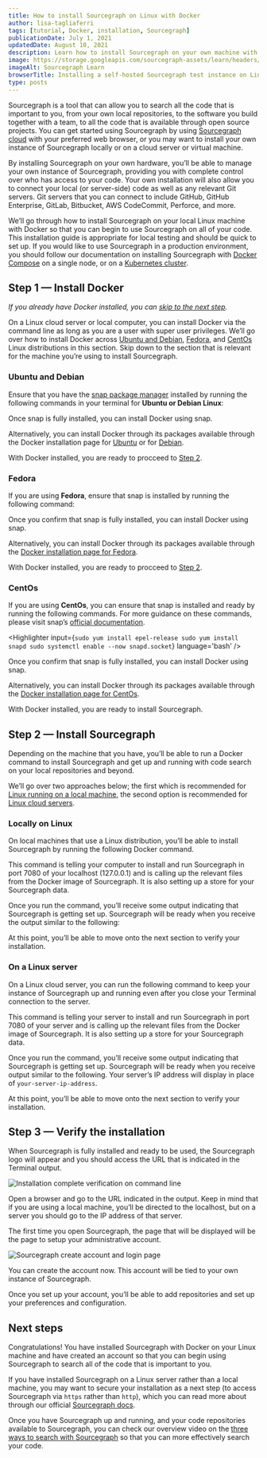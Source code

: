 ```yaml
---
title: How to install Sourcegraph on Linux with Docker
author: lisa-tagliaferri
tags: [tutorial, Docker, installation, Sourcegraph]
publicationDate: July 1, 2021
updatedDate: August 10, 2021
description: Learn how to install Sourcegraph on your own machine with Docker
image: https://storage.googleapis.com/sourcegraph-assets/learn/headers/sourcegraph-learn-header-7.png
imageAlt: Sourcegraph Learn
browserTitle: Installing a self-hosted Sourcegraph test instance on Linux with Docker
type: posts
---
```


Sourcegraph is a tool that can allow you to search all the code that is important to you, from your own local repositories, to the software you build together with a team, to all the code that is available through open source projects. You can get started using Sourcegraph by using [Sourcegraph cloud](https://sourcegraph.com/search) with your preferred web browser, or you may want to install your own instance of Sourcegraph locally or on a cloud server or virtual machine.

By installing Sourcegraph on your own hardware, you’ll be able to manage your own instance of Sourcegraph, providing you with complete control over who has access to your code. Your own installation will also allow you to connect your local (or server-side) code as well as any relevant Git servers. Git servers that you can connect to include GitHub, GitHub Enterprise, GitLab, Bitbucket, AWS CodeCommit, Perforce, and more.

We’ll go through how to install Sourcegraph on your local Linux machine with Docker so that you can begin to use Sourcegraph on all of your code. This installation guide is appropriate for local testing and should be quick to set up. If you would like to use Sourcegraph in a production environment, you should follow our documentation on installing Sourcegraph with [Docker Compose](https://docs.sourcegraph.com/admin/install/docker-compose) on a single node, or on a [Kubernetes cluster](https://docs.sourcegraph.com/admin/install/kubernetes).

## Step 1 — Install Docker

_If you already have Docker installed, you can [skip to the next step](#step-2--install-sourcegraph)._

On a Linux cloud server or local computer, you can install Docker via the command line as long as you are a user with super user privileges. We’ll go over how to install Docker across [Ubuntu and Debian](#ubuntu-and-debian), [Fedora](#fedora), and [CentOs](#centos) Linux distributions in this section. Skip down to the section that is relevant for the machine you’re using to install Sourcegraph.

### Ubuntu and Debian

Ensure that you have the [snap package manager](https://snapcraft.io/) installed by running the following commands in your terminal for **Ubuntu or Debian Linux**:

<Highlighter
input='sudo apt update
sudo apt install snapd
sudo snap install core'
language='bash'
/>

Once snap is fully installed, you can install Docker using snap.

<Highlighter
input='sudo snap install docker'
language='bash'
/>

Alternatively, you can install Docker through its packages available through the Docker installation page for [Ubuntu](https://docs.docker.com/engine/install/ubuntu/) or for [Debian](https://docs.docker.com/engine/install/debian/).

With Docker installed, you are ready to procceed to [Step 2](#step-2--install-sourcegraph).

### Fedora

If you are using **Fedora**, ensure that snap is installed by running the following command:

<Highlighter
input='sudo dnf install snapd'
language='bash'
/>

Once you confirm that snap is fully installed, you can install Docker using snap.

<Highlighter
input='sudo snap install docker'
language='bash'
/>

Alternatively, you can install Docker through its packages available through the [Docker installation page for Fedora](https://docs.docker.com/engine/install/fedora/).

With Docker installed, you are ready to procceed to [Step 2](#step-2--install-sourcegraph).

### CentOs

If you are using **CentOs**, you can ensure that snap is installed and ready by running the following commands. For more guidance on these commands, please visit snap’s [official documentation](https://snapcraft.io/install/docker/centos).

<Highlighter
input={`sudo yum install epel-release
sudo yum install snapd
sudo systemctl enable --now snapd.socket`}
language='bash'
/>

Once you confirm that snap is fully installed, you can install Docker using snap.

<Highlighter
input='sudo snap install docker'
language='bash'
/>

Alternatively, you can install Docker through its packages available through the [Docker installation page for CentOs](https://docs.docker.com/engine/install/centos/).

With Docker installed, you are ready to install Sourcegraph.

## Step 2 — Install Sourcegraph

Depending on the machine that you have, you’ll be able to run a Docker command to install Sourcegraph and get up and running with code search on your local repositories and beyond.

We’ll go over two approaches below; the first which is recommended for [Linux running on a local machine](#locally-on-linux), the second option is recommended for [Linux cloud servers](#on-a-linux-server).

### Locally on Linux

On local machines that use a Linux distribution, you’ll be able to install Sourcegraph by running the following Docker command.

<Highlighter
input='docker run --publish 7080:7080 --publish 127.0.0.1:3370:3370 \  
--rm --volume ~/.sourcegraph/config:/etc/sourcegraph \  
--volume ~/.sourcegraph/data:/var/opt/sourcegraph \  
sourcegraph/server:3.30.4'
language='bash'
/>

This command is telling your computer to install and run Sourcegraph in port 7080 of your localhost (127.0.0.1) and is calling up the relevant files from the Docker image of Sourcegraph. It is also setting up a store for your Sourcegraph data.

Once you run the command, you’ll receive some output indicating that Sourcegraph is getting set up. Sourcegraph will be ready when you receive the output similar to the following:

<Highlighter
input='✱ Sourcegraph is ready at: http://127.0.0.1:7080'
language='bash'
/>

At this point, you’ll be able to move onto the next section to verify your installation.

### On a Linux server

On a Linux cloud server, you can run the following command to keep your instance of Sourcegraph up and running even after you close your Terminal connection to the server.

<Highlighter
input='docker run -d --publish 80:7080 --publish 443:7443 \
--restart unless-stopped \
--volume /root/.sourcegraph/config:/etc/sourcegraph \
--volume /root/.sourcegraph/data:/var/opt/sourcegraph \
sourcegraph/server:3.30.4'
language='bash'
/>

This command is telling your server to install and run Sourcegraph in port 7080 of your server and is calling up the relevant files from the Docker image of Sourcegraph. It is also setting up a store for your Sourcegraph data.

Once you run the command, you’ll receive some output indicating that Sourcegraph is getting set up. Sourcegraph will be ready when you receive output similar to the following. Your server’s IP address will display in place of `your-server-ip-address`.

<Highlighter
input='✱ Sourcegraph is ready at: http://your-server-ip-address:7080'
language='bash'
/>

At this point, you’ll be able to move onto the next section to verify your installation.

## Step 3 — Verify the installation

When Sourcegraph is fully installed and ready to be used, the Sourcegraph logo will appear and you should access the URL that is indicated in the Terminal output.

![Installation complete verification on command line](https://storage.googleapis.com/sourcegraph-assets/learn/tutorial-images/sourcegraph-logo-terminal.png)

Open a browser and go to the URL indicated in the output. Keep in mind that if you are using a local machine, you’ll be directed to the localhost, but on a server you should go to the IP address of that server.

The first time you open Sourcegraph, the page that will be displayed will be the page to setup your administrative account.

![Sourcegraph create account and login page](https://storage.googleapis.com/sourcegraph-assets/learn/tutorial-images/sourcegraph-login-page.png)

You can create the account now. This account will be tied to your own instance of Sourcegraph.

Once you set up your account, you’ll be able to add repositories and set up your preferences and configuration.

## Next steps

Congratulations! You have installed Sourcegraph with Docker on your Linux machine and have created an account so that you can begin using Sourcegraph to search all of the code that is important to you.

If you have installed Sourcegraph on a Linux server rather than a local machine, you may want to secure your installation as a next step (to access Sourcegraph via `https` rather than `http`), which you can read more about through our official [Sourcegraph docs](https://docs.sourcegraph.com/admin/http_https_configuration#sourcegraph-single-instance-docker).

Once you have Sourcegraph up and running, and your code repositories available to Sourcegraph, you can check our overview video on the [three ways to search with Sourcegraph](/three-ways-to-search-code-with-sourcegraph) so that you can more effectively search your code.
